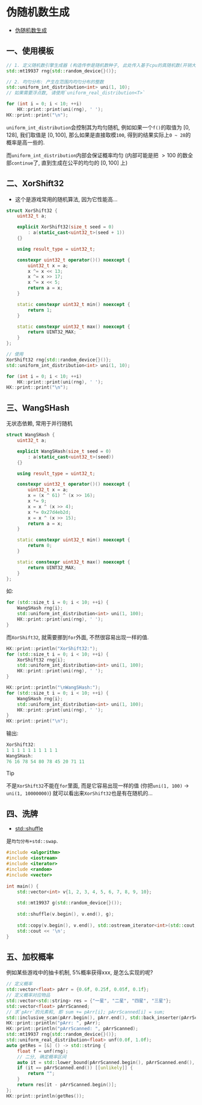 # 伪随机数生成

- [伪随机数生成](https://zh.cppreference.com/w/cpp/numeric/random)

## 一、使用模板

```cpp
// 1. 定义随机数引擎生成器 (构造传参是随机数种子, 此处传入基于cpu的真随机数(开销大~))
std::mt19937 rng{std::random_device{}()};

// 2. 均匀分布: 产生在范围内均匀分布的整数
std::uniform_int_distribution<int> uni(1, 10);
// 如果需要浮点数, 请使用`uniform_real_distribution<T>`

for (int i = 0; i < 10; ++i)
    HX::print::print(uni(rng), ' ');
HX::print::print("\n");
```

`uniform_int_distribution`会控制其为均匀随机, 例如如果一个`f()`的取值为 $[0, 128]$, 我们取值是 $[0, 100]$, 那么如果是直接取模`100`, 得到的结果实际上`0 ~ 28`的概率是高一些的.

而`uniform_int_distribution`内部会保证概率均匀 (内部可能是把 $> 100$ 的数全部`continue`了, 直到生成在公平的均匀的 $[0, 100]$ 上)

## 二、XorShift32

- 这个是游戏常用的随机算法, 因为它性能高...

```cpp
struct XorShift32 {
    uint32_t a;

    explicit XorShift32(size_t seed = 0) 
        : a(static_cast<uint32_t>(seed + 1)) 
    {}

    using result_type = uint32_t;

    constexpr uint32_t operator()() noexcept {
        uint32_t x = a;
        x ^= x << 13;
        x ^= x >> 17;
        x ^= x << 5;
        return a = x;
    }

    static constexpr uint32_t min() noexcept {
        return 1;
    }

    static constexpr uint32_t max() noexcept {
        return UINT32_MAX;
    }
};

// 使用
XorShift32 rng{std::random_device{}()};
std::uniform_int_distribution<int> uni(1, 10);

for (int i = 0; i < 10; ++i)
    HX::print::print(uni(rng), ' ');
HX::print::print("\n");
```

## 三、WangSHash

无状态依赖, 常用于并行随机

```cpp
struct WangSHash {
    uint32_t a;

    explicit WangSHash(size_t seed = 0) 
        : a(static_cast<uint32_t>(seed)) 
    {}

    using result_type = uint32_t;

    constexpr uint32_t operator()() noexcept {
        uint32_t x = a;
        x = (x ^ 61) ^ (x >> 16);
        x *= 9;
        x = x ^ (x >> 4);
        x *= 0x27d4eb2d;
        x = x ^ (x >> 15);
        return a = x;
    }

    static constexpr uint32_t min() noexcept {
        return 0;
    }

    static constexpr uint32_t max() noexcept {
        return UINT32_MAX;
    }
};
```

如:
```C++
for (std::size_t i = 0; i < 10; ++i) {
    WangSHash rng{i};
    std::uniform_int_distribution<int> uni(1, 100);
    HX::print::print(uni(rng), ' ');
}
```

而`XorShift32`, 就需要挪到`for`外面, 不然很容易出现一样的值.

```C++
HX::print::println("XorShift32:");
for (std::size_t i = 0; i < 10; ++i) {
    XorShift32 rng{i};
    std::uniform_int_distribution<int> uni(1, 100);
    HX::print::print(uni(rng), ' ');
}

HX::print::println("\nWangSHash:");
for (std::size_t i = 0; i < 10; ++i) {
    WangSHash rng{i};
    std::uniform_int_distribution<int> uni(1, 100);
    HX::print::print(uni(rng), ' ');
}
HX::print::print("\n");
```

输出:
```C++
XorShift32:
1 1 1 1 1 1 1 1 1 1 
WangSHash:
76 16 78 54 80 78 45 20 71 11 
```

> [!TIP]
> 不是`XorShift32`不能在`for`里面, 而是它容易出现一样的值 (你把`uni(1, 100)` -> `uni(1, 10000000)`) 就可以看出来`XorShift32`也是有在随机的...

## 四、洗牌

- [std::shuffle](https://zh.cppreference.com/w/cpp/algorithm/random_shuffle)

是`均匀分布+std::swap`.

```C++
#include <algorithm>
#include <iostream>
#include <iterator>
#include <random>
#include <vector>
 
int main() {
    std::vector<int> v{1, 2, 3, 4, 5, 6, 7, 8, 9, 10};
 
    std::mt19937 g(std::random_device{}());
 
    std::shuffle(v.begin(), v.end(), g);
 
    std::copy(v.begin(), v.end(), std::ostream_iterator<int>(std::cout, " "));
    std::cout << '\n';
}
```

## 五、加权概率

例如某些游戏中的抽卡机制, 5%概率获得xxx, 是怎么实现的呢?

```cpp
// 定义概率
std::vector<float> pArr = {0.6f, 0.25f, 0.05f, 0.1f};
// 定义概率对应物品
std::vector<std::string> res = {"一星", "二星", "四星", "三星"};
std::vector<float> pArrScanned;
// 求`pArr`的元素和, 即 sum += pArr[i]; pArrScanned[i] = sum;
std::inclusive_scan(pArr.begin(), pArr.end(), std::back_inserter(pArrScanned));
HX::print::println("pArr: ", pArr);
HX::print::println("pArrScanned: ", pArrScanned);
std::mt19937 rng{std::random_device{}()};
std::uniform_real_distribution<float> unf(0.0f, 1.0f);
auto getRes = [&] () -> std::string {
    float f = unf(rng);
    // 二分, 确定概率区间
    auto it = std::lower_bound(pArrScanned.begin(), pArrScanned.end(), f);
    if (it == pArrScanned.end()) [[unlikely]] {
        return "";
    }
    return res[it - pArrScanned.begin()];
};
HX::print::println(getRes());
```